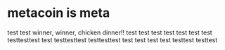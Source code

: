 # metacoin is meta

test
test
winner, winner, chicken dinner!!
test
test
test
test
test
test
test
testtesttest
test
testtesttest
testtesttest
test
test
test
test
testtest
testtest
